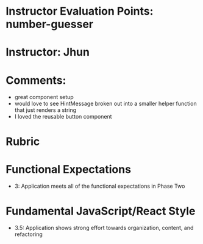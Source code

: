 # Instructor Evaluation Points: number-guesser
# Instructor: Jhun
# Comments:
- great component setup
- would love to see HintMessage broken out into a smaller helper function that
  just renders a string
- I loved the reusable button component 

# Rubric

# Functional Expectations

* 3: Application meets all of the functional expectations in Phase Two

# Fundamental JavaScript/React Style

* 3.5: Application shows strong effort towards organization, content, and refactoring
